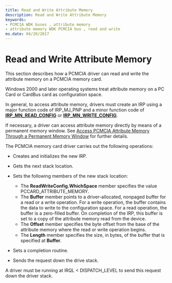 ```yaml
---
title: Read and Write Attribute Memory
description: Read and Write Attribute Memory
keywords:
- PCMCIA WDK buses , attribute memory
- attribute memory WDK PCMCIA bus , read and write
ms.date: 04/20/2017
---
```


# Read and Write Attribute Memory





This section describes how a PCMCIA driver can read and write the attribute memory on a PCMCIA memory card.

Windows 2000 and later operating systems treat attribute memory on a PC Card or CardBus card as configuration space.

In general, to access attribute memory, drivers must create an IRP using a major function code of IRP\_MJ\_PNP and a minor function code of [**IRP\_MN\_READ\_CONFIG**](../kernel/irp-mn-read-config.md) or [**IRP\_MN\_WRITE\_CONFIG**](../kernel/irp-mn-write-config.md).

If necessary, a driver can access attribute memory directly by means of a permanent memory window. See [Access PCMCIA Attribute Memory Through a Permanent Memory Window](./access-pcmcia-attribute-memory-through-a-permanent-memory-window.md) for further details.

The PCMCIA memory card driver carries out the following operations:

-   Creates and initializes the new IRP.

-   Gets the next stack location.

-   Sets the following members of the new stack location:
    -   The **ReadWriteConfig.WhichSpace** member specifies the value PCCARD\_ATTRIBUTE\_MEMORY.
    -   The **Buffer** member points to a driver-allocated, nonpaged buffer for a read or a write operation. For a write operation, the buffer contains the data to write to the configuration space. For a read operation, the buffer is a zero-filled buffer. On completion of the IRP, this buffer is set to a copy of the attribute memory read from the device.
    -   The **Offset** member specifies the byte offset from the base of the attribute memory where the read or write operation begins.
    -   The **Length** member specifies the size, in bytes, of the buffer that is specified at **Buffer**.
-   Sets a completion routine.

-   Sends the request down the drive stack.

A driver must be running at IRQL &lt; DISPATCH\_LEVEL to send this request down the driver stack.

 

